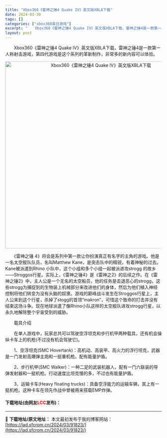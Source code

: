 ```yaml
---
title: "Xbox360《雷神之锤4 Quake IV》英文版XBLA下载"
date: 2024-03-30
tags: []
categories: ["xbox360英日游戏"]
excerpt: "　　Xbox360《雷神之锤4 Quake IV》英文版XBLA下载，雷神之锤4是一款第一人称射击游戏，第四代游戏是这个系列的革新制作，非常多的新内容可以体验。 　　《雷神之锤 4》将会是系列中第一款让你扮演真正有名字的主角的游戏。他是一名太空舰队队员，名叫Matthew Kane，是突击队中的精锐&hellip;"
layout: post
---
```


 <p>　　Xbox360《雷神之锤4 Quake IV》英文版XBLA下载，雷神之锤4是一款第一人称射击游戏，第四代游戏是这个系列的革新制作，非常多的新内容可以体验。</p> <p align="center"><img align="" border="0" src="https://lad.sfcrom.cn/wp-content/uploads/2024/03/20240330_6607de59d5b05.webp" width="600" alt="Xbox360《雷神之锤4 Quake IV》英文版XBLA下载" /></p> <p>　　《雷神之锤 4》将会是系列中第一款让你扮演真正有名字的主角的游戏。他是一名太空舰队队员，名叫Matthew Kane，是突击队中的精锐，有着神秘的过去。Kane被派遣到Rhino 小队中，这个小组和多个小组一起被派进攻strogg 的故乡&mdash;&mdash;Stroggos行星。实际上，《雷神之锤4》是《雷神之2》的后续之作。在《雷神之锤2》中，主人公是一个无名的太空船员，他的任务是击退恶心的strogg，这些strogg为捕捉到的生物装上机械部分来改进他们的身体，然后为他们植入神经控制将他们转变为没有头脑的奴隶。游戏的巅峰战斗发生在Stroggos行星上，主人公来到这个行星，杀掉了stogg的首领&ldquo;makron&rdquo;，可惜这个致命的打击并没有结束这场斗争。现在地球派遣了像Rhino小队这样的太空舰队进攻strogg行星，以永久地解除整个宇宙受到的威胁。</p> <p>　　载具介绍</p> <p>　　在单人游戏中，玩家总共可以驾驶空浮坦克和步行机甲两种载具，还有机会操纵卡车上的机枪(不过没有机会驾驶它)。</p> <p>　　1、空浮坦克(SMC Hovertank)：高机动、高装甲、高火力的浮行坦克，武器是一门发射高爆弹主炮和一挺重机枪。配有能量护盾。</p> <p>　　2、步行机甲(SMC Walker)：一种二足的武装机器人，配有一门六联装的导弹发射器和一挺机枪。行动速度比坦克慢的多，不过也有能量护盾。</p> <p>　　3、运输卡车(Heavy floating trucks)：具备空浮能力的运输车辆，其上有一挺机枪。这种卡车在领先作战中曾被用来搭载EMP炸弹。</p> <p><h4>下载地址(由网友<font color="red">LCC</font>发布)：</h4></p> 

---
📖 **下载地址/原文地址：** 本文最初发布于我的博客网站：[https://lad.sfcrom.cn/2024/03/91823/](https://lad.sfcrom.cn/2024/03/91823/)
